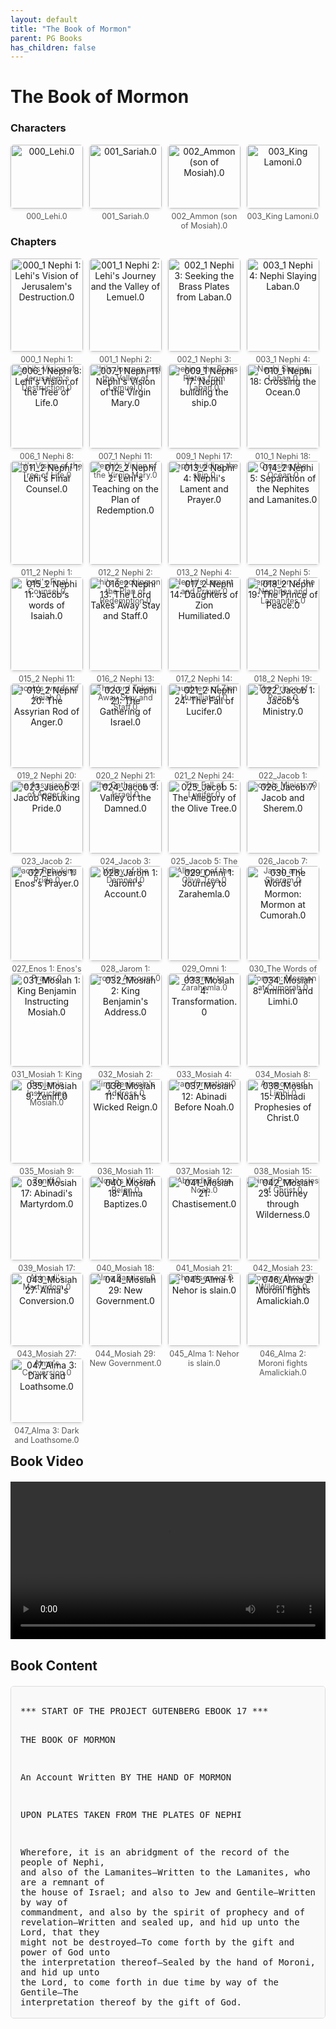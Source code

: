 ```yaml
---
layout: default
title: "The Book of Mormon"
parent: PG Books
has_children: false
---
```



<style>
.image-gallery {
  display: flex;
  flex-wrap: wrap;
  justify-content: space-between;
  margin-bottom: 20px;
}

.image-row {
  display: flex;
  justify-content: flex-start;
  width: 100%;
  margin-bottom: 20px;
}

.image-item {
  width: 23%;
  margin-right: 2%;
  text-align: center;
}

.image-item:last-child {
  margin-right: 0;
}

.image-item img {
  width: 100%;
  height: auto;
  object-fit: cover;
  border-radius: 5px;
  box-shadow: 0 2px 4px rgba(0,0,0,0.1);
}

.image-item p {
  margin-top: 5px;
  font-size: 0.9em;
  color: #555;
}

.video-container {
  margin: 20px 0;
}

.book-content {
  max-height: 500px;
  overflow-y: auto;
  padding: 15px;
  border: 1px solid #ddd;
  border-radius: 5px;
  background-color: #f9f9f9;
  font-family: monospace;
  white-space: pre-wrap;
  margin-top: 20px;
}
</style>


# The Book of Mormon

<h3>Characters</h3>
<div class="image-gallery">
<div class="image-row">
  <div class="image-item">
    <img src="../results/The Book of Mormon/characters/000_Lehi.0.png" alt="000_Lehi.0">
    <p>000_Lehi.0</p>
  </div>
  <div class="image-item">
    <img src="../results/The Book of Mormon/characters/001_Sariah.0.png" alt="001_Sariah.0">
    <p>001_Sariah.0</p>
  </div>
  <div class="image-item">
    <img src="../results/The Book of Mormon/characters/002_Ammon (son of Mosiah).0.png" alt="002_Ammon (son of Mosiah).0">
    <p>002_Ammon (son of Mosiah).0</p>
  </div>
  <div class="image-item">
    <img src="../results/The Book of Mormon/characters/003_King Lamoni.0.png" alt="003_King Lamoni.0">
    <p>003_King Lamoni.0</p>
  </div>
</div>
</div>

<h3>Chapters</h3>
<div class="image-gallery">
<div class="image-row">
  <div class="image-item">
    <img src="../results/The Book of Mormon/chapters/000_1 Nephi 1: Lehi's Vision of Jerusalem's Destruction.0.png" alt="000_1 Nephi 1: Lehi's Vision of Jerusalem's Destruction.0">
    <p>000_1 Nephi 1: Lehi's Vision of Jerusalem's Destruction.0</p>
  </div>
  <div class="image-item">
    <img src="../results/The Book of Mormon/chapters/001_1 Nephi 2: Lehi's Journey and the Valley of Lemuel.0.png" alt="001_1 Nephi 2: Lehi's Journey and the Valley of Lemuel.0">
    <p>001_1 Nephi 2: Lehi's Journey and the Valley of Lemuel.0</p>
  </div>
  <div class="image-item">
    <img src="../results/The Book of Mormon/chapters/002_1 Nephi 3: Seeking the Brass Plates from Laban.0.png" alt="002_1 Nephi 3: Seeking the Brass Plates from Laban.0">
    <p>002_1 Nephi 3: Seeking the Brass Plates from Laban.0</p>
  </div>
  <div class="image-item">
    <img src="../results/The Book of Mormon/chapters/003_1 Nephi 4: Nephi Slaying Laban.0.png" alt="003_1 Nephi 4: Nephi Slaying Laban.0">
    <p>003_1 Nephi 4: Nephi Slaying Laban.0</p>
  </div>
</div>
<div class="image-row">
  <div class="image-item">
    <img src="../results/The Book of Mormon/chapters/006_1 Nephi 8: Lehi's Vision of the Tree of Life.0.png" alt="006_1 Nephi 8: Lehi's Vision of the Tree of Life.0">
    <p>006_1 Nephi 8: Lehi's Vision of the Tree of Life.0</p>
  </div>
  <div class="image-item">
    <img src="../results/The Book of Mormon/chapters/007_1 Nephi 11: Nephi's Vision of the Virgin Mary.0.png" alt="007_1 Nephi 11: Nephi's Vision of the Virgin Mary.0">
    <p>007_1 Nephi 11: Nephi's Vision of the Virgin Mary.0</p>
  </div>
  <div class="image-item">
    <img src="../results/The Book of Mormon/chapters/009_1 Nephi 17: Nephi building the ship.0.png" alt="009_1 Nephi 17: Nephi building the ship.0">
    <p>009_1 Nephi 17: Nephi building the ship.0</p>
  </div>
  <div class="image-item">
    <img src="../results/The Book of Mormon/chapters/010_1 Nephi 18: Crossing the Ocean.0.png" alt="010_1 Nephi 18: Crossing the Ocean.0">
    <p>010_1 Nephi 18: Crossing the Ocean.0</p>
  </div>
</div>
<div class="image-row">
  <div class="image-item">
    <img src="../results/The Book of Mormon/chapters/011_2 Nephi 1: Lehi's Final Counsel.0.png" alt="011_2 Nephi 1: Lehi's Final Counsel.0">
    <p>011_2 Nephi 1: Lehi's Final Counsel.0</p>
  </div>
  <div class="image-item">
    <img src="../results/The Book of Mormon/chapters/012_2 Nephi 2: Lehi's Teaching on the Plan of Redemption.0.png" alt="012_2 Nephi 2: Lehi's Teaching on the Plan of Redemption.0">
    <p>012_2 Nephi 2: Lehi's Teaching on the Plan of Redemption.0</p>
  </div>
  <div class="image-item">
    <img src="../results/The Book of Mormon/chapters/013_2 Nephi 4: Nephi's Lament and Prayer.0.png" alt="013_2 Nephi 4: Nephi's Lament and Prayer.0">
    <p>013_2 Nephi 4: Nephi's Lament and Prayer.0</p>
  </div>
  <div class="image-item">
    <img src="../results/The Book of Mormon/chapters/014_2 Nephi 5: Separation of the Nephites and Lamanites.0.png" alt="014_2 Nephi 5: Separation of the Nephites and Lamanites.0">
    <p>014_2 Nephi 5: Separation of the Nephites and Lamanites.0</p>
  </div>
</div>
<div class="image-row">
  <div class="image-item">
    <img src="../results/The Book of Mormon/chapters/015_2 Nephi 11: Jacob's words of Isaiah.0.png" alt="015_2 Nephi 11: Jacob's words of Isaiah.0">
    <p>015_2 Nephi 11: Jacob's words of Isaiah.0</p>
  </div>
  <div class="image-item">
    <img src="../results/The Book of Mormon/chapters/016_2 Nephi 13: The Lord Takes Away Stay and Staff.0.png" alt="016_2 Nephi 13: The Lord Takes Away Stay and Staff.0">
    <p>016_2 Nephi 13: The Lord Takes Away Stay and Staff.0</p>
  </div>
  <div class="image-item">
    <img src="../results/The Book of Mormon/chapters/017_2 Nephi 14: Daughters of Zion Humiliated.0.png" alt="017_2 Nephi 14: Daughters of Zion Humiliated.0">
    <p>017_2 Nephi 14: Daughters of Zion Humiliated.0</p>
  </div>
  <div class="image-item">
    <img src="../results/The Book of Mormon/chapters/018_2 Nephi 19: The Prince of Peace.0.png" alt="018_2 Nephi 19: The Prince of Peace.0">
    <p>018_2 Nephi 19: The Prince of Peace.0</p>
  </div>
</div>
<div class="image-row">
  <div class="image-item">
    <img src="../results/The Book of Mormon/chapters/019_2 Nephi 20: The Assyrian Rod of Anger.0.png" alt="019_2 Nephi 20: The Assyrian Rod of Anger.0">
    <p>019_2 Nephi 20: The Assyrian Rod of Anger.0</p>
  </div>
  <div class="image-item">
    <img src="../results/The Book of Mormon/chapters/020_2 Nephi 21: The Gathering of Israel.0.png" alt="020_2 Nephi 21: The Gathering of Israel.0">
    <p>020_2 Nephi 21: The Gathering of Israel.0</p>
  </div>
  <div class="image-item">
    <img src="../results/The Book of Mormon/chapters/021_2 Nephi 24: The Fall of Lucifer.0.png" alt="021_2 Nephi 24: The Fall of Lucifer.0">
    <p>021_2 Nephi 24: The Fall of Lucifer.0</p>
  </div>
  <div class="image-item">
    <img src="../results/The Book of Mormon/chapters/022_Jacob 1: Jacob's Ministry.0.png" alt="022_Jacob 1: Jacob's Ministry.0">
    <p>022_Jacob 1: Jacob's Ministry.0</p>
  </div>
</div>
<div class="image-row">
  <div class="image-item">
    <img src="../results/The Book of Mormon/chapters/023_Jacob 2: Jacob Rebuking Pride.0.png" alt="023_Jacob 2: Jacob Rebuking Pride.0">
    <p>023_Jacob 2: Jacob Rebuking Pride.0</p>
  </div>
  <div class="image-item">
    <img src="../results/The Book of Mormon/chapters/024_Jacob 3: Valley of the Damned.0.png" alt="024_Jacob 3: Valley of the Damned.0">
    <p>024_Jacob 3: Valley of the Damned.0</p>
  </div>
  <div class="image-item">
    <img src="../results/The Book of Mormon/chapters/025_Jacob 5: The Allegory of the Olive Tree.0.png" alt="025_Jacob 5: The Allegory of the Olive Tree.0">
    <p>025_Jacob 5: The Allegory of the Olive Tree.0</p>
  </div>
  <div class="image-item">
    <img src="../results/The Book of Mormon/chapters/026_Jacob 7: Jacob and Sherem.0.png" alt="026_Jacob 7: Jacob and Sherem.0">
    <p>026_Jacob 7: Jacob and Sherem.0</p>
  </div>
</div>
<div class="image-row">
  <div class="image-item">
    <img src="../results/The Book of Mormon/chapters/027_Enos 1: Enos's Prayer.0.png" alt="027_Enos 1: Enos's Prayer.0">
    <p>027_Enos 1: Enos's Prayer.0</p>
  </div>
  <div class="image-item">
    <img src="../results/The Book of Mormon/chapters/028_Jarom 1: Jarom's Account.0.png" alt="028_Jarom 1: Jarom's Account.0">
    <p>028_Jarom 1: Jarom's Account.0</p>
  </div>
  <div class="image-item">
    <img src="../results/The Book of Mormon/chapters/029_Omni 1: Journey to Zarahemla.0.png" alt="029_Omni 1: Journey to Zarahemla.0">
    <p>029_Omni 1: Journey to Zarahemla.0</p>
  </div>
  <div class="image-item">
    <img src="../results/The Book of Mormon/chapters/030_The Words of Mormon: Mormon at Cumorah.0.png" alt="030_The Words of Mormon: Mormon at Cumorah.0">
    <p>030_The Words of Mormon: Mormon at Cumorah.0</p>
  </div>
</div>
<div class="image-row">
  <div class="image-item">
    <img src="../results/The Book of Mormon/chapters/031_Mosiah 1: King Benjamin Instructing Mosiah.0.png" alt="031_Mosiah 1: King Benjamin Instructing Mosiah.0">
    <p>031_Mosiah 1: King Benjamin Instructing Mosiah.0</p>
  </div>
  <div class="image-item">
    <img src="../results/The Book of Mormon/chapters/032_Mosiah 2: King Benjamin's Address.0.png" alt="032_Mosiah 2: King Benjamin's Address.0">
    <p>032_Mosiah 2: King Benjamin's Address.0</p>
  </div>
  <div class="image-item">
    <img src="../results/The Book of Mormon/chapters/033_Mosiah 4: Transformation.0.png" alt="033_Mosiah 4: Transformation.0">
    <p>033_Mosiah 4: Transformation.0</p>
  </div>
  <div class="image-item">
    <img src="../results/The Book of Mormon/chapters/034_Mosiah 8: Ammon and Limhi.0.png" alt="034_Mosiah 8: Ammon and Limhi.0">
    <p>034_Mosiah 8: Ammon and Limhi.0</p>
  </div>
</div>
<div class="image-row">
  <div class="image-item">
    <img src="../results/The Book of Mormon/chapters/035_Mosiah 9: Zeniff.0.png" alt="035_Mosiah 9: Zeniff.0">
    <p>035_Mosiah 9: Zeniff.0</p>
  </div>
  <div class="image-item">
    <img src="../results/The Book of Mormon/chapters/036_Mosiah 11: Noah's Wicked Reign.0.png" alt="036_Mosiah 11: Noah's Wicked Reign.0">
    <p>036_Mosiah 11: Noah's Wicked Reign.0</p>
  </div>
  <div class="image-item">
    <img src="../results/The Book of Mormon/chapters/037_Mosiah 12: Abinadi Before Noah.0.png" alt="037_Mosiah 12: Abinadi Before Noah.0">
    <p>037_Mosiah 12: Abinadi Before Noah.0</p>
  </div>
  <div class="image-item">
    <img src="../results/The Book of Mormon/chapters/038_Mosiah 15: Abinadi Prophesies of Christ.0.png" alt="038_Mosiah 15: Abinadi Prophesies of Christ.0">
    <p>038_Mosiah 15: Abinadi Prophesies of Christ.0</p>
  </div>
</div>
<div class="image-row">
  <div class="image-item">
    <img src="../results/The Book of Mormon/chapters/039_Mosiah 17: Abinadi's Martyrdom.0.png" alt="039_Mosiah 17: Abinadi's Martyrdom.0">
    <p>039_Mosiah 17: Abinadi's Martyrdom.0</p>
  </div>
  <div class="image-item">
    <img src="../results/The Book of Mormon/chapters/040_Mosiah 18: Alma Baptizes.0.png" alt="040_Mosiah 18: Alma Baptizes.0">
    <p>040_Mosiah 18: Alma Baptizes.0</p>
  </div>
  <div class="image-item">
    <img src="../results/The Book of Mormon/chapters/041_Mosiah 21: Chastisement.0.png" alt="041_Mosiah 21: Chastisement.0">
    <p>041_Mosiah 21: Chastisement.0</p>
  </div>
  <div class="image-item">
    <img src="../results/The Book of Mormon/chapters/042_Mosiah 23: Journey through Wilderness.0.png" alt="042_Mosiah 23: Journey through Wilderness.0">
    <p>042_Mosiah 23: Journey through Wilderness.0</p>
  </div>
</div>
<div class="image-row">
  <div class="image-item">
    <img src="../results/The Book of Mormon/chapters/043_Mosiah 27: Alma's Conversion.0.png" alt="043_Mosiah 27: Alma's Conversion.0">
    <p>043_Mosiah 27: Alma's Conversion.0</p>
  </div>
  <div class="image-item">
    <img src="../results/The Book of Mormon/chapters/044_Mosiah 29: New Government.0.png" alt="044_Mosiah 29: New Government.0">
    <p>044_Mosiah 29: New Government.0</p>
  </div>
  <div class="image-item">
    <img src="../results/The Book of Mormon/chapters/045_Alma 1: Nehor is slain.0.png" alt="045_Alma 1: Nehor is slain.0">
    <p>045_Alma 1: Nehor is slain.0</p>
  </div>
  <div class="image-item">
    <img src="../results/The Book of Mormon/chapters/046_Alma 2: Moroni fights Amalickiah.0.png" alt="046_Alma 2: Moroni fights Amalickiah.0">
    <p>046_Alma 2: Moroni fights Amalickiah.0</p>
  </div>
</div>
<div class="image-row">
  <div class="image-item">
    <img src="../results/The Book of Mormon/chapters/047_Alma 3: Dark and Loathsome.0.png" alt="047_Alma 3: Dark and Loathsome.0">
    <p>047_Alma 3: Dark and Loathsome.0</p>
  </div>
</div>
</div>

<h2>Book Video</h2>
<div class="video-container">
  <video controls width="100%">
    <source src="../videos/The Book of Mormon.mp4" type="video/mp4">
    Your browser does not support the video tag.
  </video>
</div>


## Book Content

<div class="book-content">
*** START OF THE PROJECT GUTENBERG EBOOK 17 ***




THE BOOK OF MORMON

An Account Written
 BY THE HAND OF MORMON

UPON PLATES TAKEN FROM THE PLATES OF NEPHI


Wherefore, it is an abridgment of the record of the people of Nephi,
and also of the Lamanites—Written to the Lamanites, who are a remnant
of the house of Israel; and also to Jew and Gentile—Written by way of
commandment, and also by the spirit of prophecy and of
revelation—Written and sealed up, and hid up unto the Lord, that they
might not be destroyed—To come forth by the gift and power of God unto
the interpretation thereof—Sealed by the hand of Moroni, and hid up
unto the Lord, to come forth in due time by way of the Gentile—The
interpretation thereof by the gift of God.

An abridgment taken from the Book of Ether also, which is a record of
the people of Jared, who were scattered at the time the Lord confounded
the language of the people, when they were building a tower to get to
heaven—Which is to show unto the remnant of the House of Israel what
great things the Lord hath done for their fathers; and that they may
know the covenants of the Lord, that they are not cast off forever—And
also to the convincing of the Jew and Gentile that JESUS is the CHRIST,
the ETERNAL GOD, manifesting himself unto all nations—And now, if there
are faults they are the mistakes of men; wherefore, condemn not the
things of God, that ye may be found spotless at the judgment-seat of
Christ.


 TRANSLATED BY JOSEPH SMITH, JUN.
 THE TESTIMONY OF THREE WITNESSES

Be it known unto all nations, kindreds, tongues, and people, unto whom
this work shall come: That we, through the grace of God the Father, and
our Lord Jesus Christ, have seen the plates which contain this record,
which is a record of the people of Nephi, and also of the Lamanites,
their brethren, and also of the people of Jared, who came from the
tower of which hath been spoken. And we also know that they have been
translated by the gift and power of God, for his voice hath declared it
unto us; wherefore we know of a surety that the work is true. And we
also testify that we have seen the engravings which are upon the
plates; and they have been shown unto us by the power of God, and not
of man. And we declare with words of soberness, that an angel of God
came down from heaven, and he brought and laid before our eyes, that we
beheld and saw the plates, and the engravings thereon; and we know that
it is by the grace of God the Father, and our Lord Jesus Christ, that
we beheld and bear record that these things are true. And it is
marvelous in our eyes. Nevertheless, the voice of the Lord commanded us
that we should bear record of it; wherefore, to be obedient unto the
commandments of God, we bear testimony of these things. And we know
that if we are faithful in Christ, we shall rid our garments of the
blood of all men, and be found spotless before the judgment-seat of
Christ, and shall dwell with him eternally in the heavens. And the
honor be to the Father, and to the Son, and to the Holy Ghost, which is
one God. Amen.

OLIVER COWDERY
DAVID WHITMER
MARTIN HARRIS


 THE TESTIMONY OF EIGHT WITNESSES

Be it known unto all nations, kindreds, tongues, and people, unto whom
this work shall come: That Joseph Smith, Jun., the translator of this
work, has shown unto us the plates of which hath been spoken, which
have the appearance of gold; and as many of the leaves as the said
Smith has translated we did handle with our hands; and we also saw the
engravings thereon, all of which has the appearance of ancient work,
and of curious workmanship. And this we bear record with words of
soberness, that the said Smith has shown unto us, for we have seen and
hefted, and know of a surety that the said Smith has got the plates of
which we have spoken. And we give our names unto the world, to witness
unto the world that which we have seen. And we lie not, God bearing
witness of it.

CHRISTIAN WHITMER
JACOB WHITMER
PETER WHITMER, JUN.
JOHN WHITMER
HIRAM PAGE
JOSEPH SMITH, SEN.
HYRUM SMITH
SAMUEL H. SMITH


Contents

 THE FIRST BOOK OF NEPHI HIS REIGN AND MINISTRY
 THE SECOND BOOK OF NEPHI
 THE BOOK OF JACOB
 THE BOOK OF ENOS
 THE BOOK OF JAROM
 THE BOOK OF OMNI
 THE WORDS OF MORMON
 THE BOOK OF MOSIAH
 THE BOOK OF ALMA
 THE BOOK OF HELAMAN
 THIRD BOOK OF NEPHI
 FOURTH NEPHI
 THE BOOK OF MORMON
 THE BOOK OF ETHER
 THE BOOK OF MORONI




THE FIRST BOOK OF NEPHI HIS REIGN AND MINISTRY (1 Nephi)


An account of Lehi and his wife Sariah and his four sons, being called,
(beginning at the eldest) Laman, Lemuel, Sam, and Nephi. The Lord warns
Lehi to depart out of the land of Jerusalem, because he prophesieth
unto the people concerning their iniquity and they seek to destroy his
life. He taketh three days’ journey into the wilderness with his
family. Nephi taketh his brethren and returneth to the land of
Jerusalem after the record of the Jews. The account of their
sufferings. They take the daughters of Ishmael to wife. They take their
families and depart into the wilderness. Their sufferings and
afflictions in the wilderness. The course of their travels. They come
to the large waters. Nephi’s brethren rebel against him. He confoundeth
them, and buildeth a ship. They call the name of the place Bountiful.
They cross the large waters into the promised land, and so forth. This
is according to the account of Nephi; or in other words, I, Nephi,
wrote this record.

1 Nephi Chapter 1

1:1 I, Nephi, having been born of goodly parents, therefore I was
taught somewhat in all the learning of my father; and having seen many
afflictions in the course of my days, nevertheless, having been highly
favored of the Lord in all my days; yea, having had a great knowledge
of the goodness and the mysteries of God, therefore I make a record of
my proceedings in my days.

1:2 Yea, I make a record in the language of my father, which consists
of the learning of the Jews and the language of the Egyptians.

1:3 And I know that the record which I make is true; and I make it with
mine own hand; and I make it according to my knowledge.

1:4 For it came to pass in the commencement of the first year of the
reign of Zedekiah, king of Judah, (my father, Lehi, having dwelt at
Jerusalem in all his days); and in that same year there came many
prophets, prophesying unto the people that they must repent, or the
great city Jerusalem must be destroyed.

1:5 Wherefore it came to pass that my father, Lehi, as he went forth
prayed unto the Lord, yea, even with all his heart, in behalf of his
people.

1:6 And it came to pass as he prayed unto the Lord, there came a pillar
of fire and dwelt upon a rock before him; and he saw and heard much;
and because of the things which he saw and heard he did quake and
tremble exceedingly.

1:7 And it came to pass that he returned to his own house at Jerusalem;
and he cast himself upon his bed, being overcome with the Spirit and
the things which he had seen.

1:8 And being thus overcome with the Spirit, he was carried away in a
vision, even that he saw the heavens open, and he thought he saw God
sitting upon his throne, surrounded with numberless concourses of
angels in the attitude of singing and praising their God.

1:9 And it came to pass that he saw One descending out of the midst of
heaven, and he beheld that his luster was above that of the sun at
noon-day.

1:10 And he also saw twelve others following him, and their brightness
did exceed that of the stars in the firmament.

1:11 And they came down and went forth upon the face of the earth; and
the first came and stood before my father, and gave unto him a book,
and bade him that he should read.

1:12 And it came to pass that as he read, he was filled with the Spirit
of the Lord.

1:13 And he read, saying: Wo, wo, unto Jerusalem, for I have seen thine
abominations! Yea, and many things did my father read concerning
Jerusalem—that it should be destroyed, and the inhabitants thereof;
many should perish by the sword, and many should be carried away
captive into Babylon.

1:14 And it came to pass that when my father had read and seen many
great and marvelous things, he did exclaim many things unto the Lord;
such as: Great and marvelous are thy works, O Lord God Almighty! Thy
throne is high in the heavens, and thy power, and goodness, and mercy
are over all the inhabitants of the earth, and, because thou art
merciful, thou wilt not suffer those who come unto thee that they shall
perish!

1:15 And after this manner was the language of my father in the
praising of his God; for his soul did rejoice, and his whole heart was
filled, because of the things which he had seen, yea, which the Lord
had shown unto him.

1:16 And now I, Nephi, do not make a full account of the things which
my father hath written, for he hath written many things which he saw in
visions and in dreams; and he also hath written many things which he
prophesied and spake unto his children, of which I shall not make a
full account.

1:17 But I shall make an account of my proceedings in my days. Behold,
I make an abridgment of the record of my father, upon plates which I
have made with mine own hands; wherefore, after I have abridged the
record of my father then will I make an account of mine own life.

1:18 Therefore, I would that ye should know, that after the Lord had
shown so many marvelous things unto my father, Lehi, yea, concerning
the destruction of Jerusalem, behold he went forth among the people,
and began to prophesy and to declare unto them concerning the things
which he had both seen and heard.

1:19 And it came to pass that the Jews did mock him because of the
things which he testified of them; for he truly testified of their
wickedness and their abominations; and he testified that the things
which he saw and heard, and also the things which he read in the book,
manifested plainly of the coming of the Messiah, and also the
redemption of the world.

1:20 And when the Jews heard these things they were angry with him;
yea, even as wi...

[Content truncated for display]
</div>
